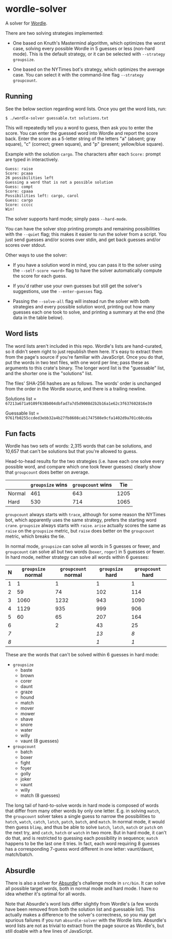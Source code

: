 # wordle-solver

A solver for [Wordle](https://www.nytimes.com/wordle/).

There are two solving strategies implemented:

- One based on Knuth's Mastermind algorithm, which optimizes the worst case,
  solving every possible Wordle in 5 guesses or less (non-hard mode). This is
  the default strategy, or it can be selected with `--strategy groupsize`.

- One based on the NYTimes bot's strategy, which optimizes the average case. You
  can select it with the command-line flag `--strategy groupcount`.

## Running

See the below section regarding word lists. Once you get the word lists, run:

```
$ ./wordle-solver guessable.txt solutions.txt
```

This will repeatedly tell you a word to guess, then ask you to enter the score.
You can enter the guessed word into Wordle and report the score back. Enter the
score as a 5-letter string of the letters "a" (absent; gray square), "c"
(correct; green square), and "p" (present; yellow/blue square).

Example with the solution `cargo`. The characters after each `Score:` prompt are
typed in interactively.

```
Guess: raise
Score: pcaaa
26 possibilities left
Guessing a word that is not a possible solution
Guess: compt
Score: cpaaa
Possibilities left: cargo, carol
Guess: cargo
Score: ccccc
Win!
```

The solver supports hard mode; simply pass `--hard-mode`.

You can have the solver stop printing prompts and remaining possibilities with
the `--quiet` flag; this makes it easier to run the solver from a script. You
just send guesses and/or scores over stdin, and get back guesses and/or scores
over stdout.

Other ways to use the solver:

- If you have a solution word in mind, you can pass it to the solver using the
  `--self-score <word>` flag to have the solver automatically compute the score
  for each guess.

- If you'd rather use your own guesses but still get the solver's suggestions,
  use the `--enter-guesses` flag.

- Passing the `--solve-all` flag will instead run the solver with both
  strategies and every possible solution word, printing out how many guesses
  each one took to solve, and printing a summary at the end (the data in the
  table below).

## Word lists

The word lists aren't included in this repo. Wordle's lists are hand-curated, so
it didn't seem right to just republish them here. It's easy to extract them from
the page's source if you're familiar with JavaScript. Once you do that, put the
words in two text files, with one word per line; pass these as arguments to this
crate's binary. The longer word list is the "guessable" list, and the shorter
one is the "solutions" list.

The files' SHA-256 hashes are as follows. The words' order is unchanged from the
order in the Wordle source, and there is a trailing newline.

Solutions list =
`67213a671a9109f638b004dbfad7a7d5d9008d2b2b16a1e62c3f637602816e39`

Guessable list =
`9761fb0255ccded3ebb32a4b27fb8608cab1747508e9cfa1402d9a701c60cdda`

## Fun facts

Wordle has two sets of words: 2,315 words that can be solutions, and 10,657 that
can't be solutions but that you're allowed to guess.

Head-to-head results for the two strategies (i.e. have each one solve every
possible word, and compare which one took fewer guesses) clearly show that
`groupcount` does better on average.

|        | `groupsize` wins | `groupcount` wins | Tie  |
| ------ | ---------------- | ----------------- | ---- |
| Normal | 461              | 643               | 1205 |
| Hard   | 530              | 714               | 1065 |

`groupcount` always starts with `trace`, although for some reason the NYTimes
bot, which apparently uses the same strategy, prefers the starting word `crane`.
`groupsize` always starts with `raise`. `arise` actually scores the same as
`raise` on the `groupsize` metric, but `raise` does better on the `groupcount`
metric, which breaks the tie.

In normal mode, `groupsize` can solve all words in 5 guesses or fewer, and
`groupcount` can solve all but two words (`boxer`, `roger`) in 5 guesses or
fewer. In hard mode, neither strategy can solve all words within 6 guesses:

| N   | `groupsize` normal | `groupcount` normal | `groupsize` hard | `groupcount` hard |
| --- | ------------------ | ------------------- | ---------------- | ----------------- |
| 1   | 1                  | 1                   | 1                | 1                 |
| 2   | 59                 | 74                  | 102              | 114               |
| 3   | 1060               | 1232                | 943              | 1090              |
| 4   | 1129               | 935                 | 999              | 906               |
| 5   | 60                 | 65                  | 207              | 164               |
| 6   |                    | 2                   | 43               | 25                |
| _7_ |                    |                     | _13_             | _8_               |
| _8_ |                    |                     | _1_              | _1_               |

These are the words that can't be solved within 6 guesses in hard mode:

- `groupsize`
  - baste
  - brown
  - corer
  - daunt
  - graze
  - hound
  - match
  - mover
  - mower
  - shave
  - snore
  - water
  - willy
  - vaunt (8 guesses)
- `groupcount`
  - batch
  - boxer
  - fight
  - foyer
  - golly
  - joker
  - vaunt
  - willy
  - match (8 guesses)

The long tail of hard-to-solve words in hard mode is composed of words that
differ from many other words by only one letter. E.g. in solving `match`, the
`groupcount` solver takes a single guess to narrow the possibilities to
`hatch`, `watch`, `catch`, `latch`, `patch`, `batch`, and `match`. In normal
mode, it would then guess `blimp`, and thus be able to solve `batch`, `latch`,
`match` or `patch` on the next try, and `catch`, `hatch` or `watch` in two
more. But in hard mode, it can't do that, and is restricted to guessing each
possibility in sequence; `match` happens to be the last one it tries. In fact,
each word requiring 8 guesses has a corresponding 7-guess word different in one
letter: vaunt/daunt, match/batch.

## Absurdle

There is also a solver for
[Absurdle](https://qntm.org/files/absurdle/absurdle.html)'s challenge mode in
`src/bin`. It can solve all possible target words, both in normal mode and hard
mode. I have no idea whether it's optimal for all words.

Note that Absurdle's word lists differ slightly from Wordle's (a few words have
been removed from both the solution list and guessable list). This actually
makes a difference to the solver's correctness, so you may get spurious failures
if you run `absurdle-solver` with the Wordle lists. Absurdle's word lists are
not as trivial to extract from the page source as Wordle's, but still doable
with a few lines of JavaScript.
